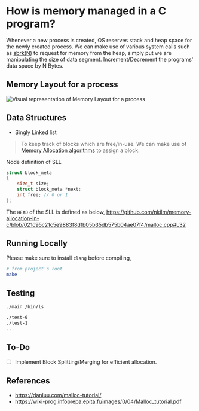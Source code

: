 # How is memory managed in a C program?
Whenever a new process is created, OS reserves stack and heap space for the newly created process. We can make use of various system calls such as [sbrk(N)](https://man7.org/linux/man-pages/man2/sbrk.2.html) to request for memory from the heap, simply put we are manipulating the size of data segment. Increment/Decrement the programs' data space by N Bytes.

## Memory Layout for a process
![Visual representation of Memory Layout for a process](https://github.com/nkilm/memory-allocation-in-c/assets/79012023/944c5eb7-d9dc-4acc-87ad-9b9b28225726)

## Data Structures
- Singly Linked list
> To keep track of blocks which are free/in-use. We can make use of [Memory Allocation algorithms](https://www.geeksforgeeks.org/partition-allocation-methods-in-memory-management/) to assign a block.

Node definition of SLL
```cpp
struct block_meta
{
    size_t size;
    struct block_meta *next;
    int free; // 0 or 1
};
```

The `HEAD` of the SLL is defined as below,
https://github.com/nkilm/memory-allocation-in-c/blob/021c95c21c5e9883f8dfb05b35db575b04ae07f4/malloc.cpp#L32

## Running Locally
Please make sure to install `clang` before compiling,
```sh
# from project's root
make
```

## Testing
```sh
./main /bin/ls

./test-0
./test-1
...
```

## To-Do
- [ ] Implement Block Splitting/Merging for efficient allocation.

## References
- https://danluu.com/malloc-tutorial/
- https://wiki-prog.infoprepa.epita.fr/images/0/04/Malloc_tutorial.pdf

